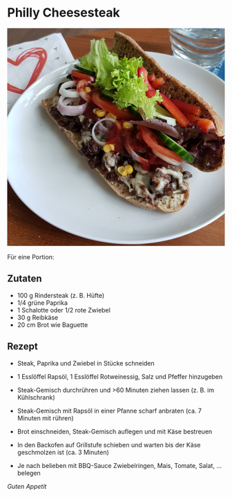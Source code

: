 # Philly Cheesesteak

![img](imgs/Philly_Cheesesteak.jpg)

Für eine Portion:

## Zutaten
- 100 g Rindersteak (z. B. Hüfte)
- 1/4 grüne Paprika
- 1 Schalotte oder 1/2 rote Zwiebel
- 30 g Reibkäse
- 20 cm Brot wie Baguette

## Rezept
- Steak, Paprika und Zwiebel in Stücke schneiden

- 1 Esslöffel Rapsöl, 1 Esslöffel Rotweinessig, Salz und Pfeffer hinzugeben

- Steak-Gemisch durchrühren und >60 Minuten ziehen lassen (z. B. im Kühlschrank)

- Steak-Gemisch mit Rapsöl in einer Pfanne scharf anbraten (ca. 7 Minuten mit rühren)

- Brot einschneiden, Steak-Gemisch auflegen und mit Käse bestreuen

- In den Backofen auf Grillstufe schieben und warten bis der Käse geschmolzen ist (ca. 3 Minuten)

- Je nach belieben mit BBQ-Sauce Zwiebelringen, Mais, Tomate, Salat, ... belegen

*Guten Appetit*

